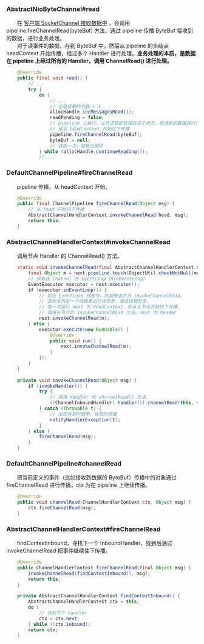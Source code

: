 ### AbstractNioByteChannel#read
　　在 [客户端 SocketChannel 接收数据中]() ，会调用 pipeline.fireChannelRead(byteBuf) 方法，通过 pipeline 传播 ByteBuf 接收到的数据，进行业务处理。<br />
　　对于读事件的数据，存到 ByteBuf 中，然后从 pipeline 的头结点 headContext 开始传播，经过多个 Handler 进行处理。**业务处理的本质，是数据在 pipeline 上经过所有的 Handler，调用 ChannelRead() 进行处理。**

```java
    @Override
    public final void read() {
        // ...
        try {
            do {
                // ...
                // 记录读取的次数 + 1
                allocHandle.incMessagesRead(1);
                readPending = false;
                // pipeline 上执行，业务逻辑的处理在这个地方，将读到的数据进行传递，同样
                // 是从 headContext 开始往下传播
                pipeline.fireChannelRead(byteBuf);
                byteBuf = null;
                // 读取一次，就跳出循环
            } while (allocHandle.continueReading());
            // ...
```

### DefaultChannelPipeline#fireChannelRead
　　pipeline 传播，从 headContext 开始。

```java
    @Override
    public final ChannelPipeline fireChannelRead(Object msg) {
        // 从 head 开始向下传播
        AbstractChannelHandlerContext.invokeChannelRead(head, msg);
        return this;
    }
```

### AbstractChannelHandlerContext#invokeChannelRead
　　调用节点 Handler 的 ChannelRead() 方法。

```java
    static void invokeChannelRead(final AbstractChannelHandlerContext next, Object msg) {
        final Object m = next.pipeline.touch(ObjectUtil.checkNotNull(msg, "msg"), next);
        // 获取该 Channel 的 EventLoop（NioEventLoop）
        EventExecutor executor = next.executor();
        if (executor.inEventLoop()) {
            // 如在 EventLoop 线程中，则调用该方法 invokeChannelRead，
            // 否则另外起一个线程来运行该任务，保证线程安全。
            // 第一次运行 next 为 HeadContext，即从头节点开始往下传播，
            // 调用头节点的 invokeChannelRead 方法，next 为 header
            next.invokeChannelRead(m);
        } else {
            executor.execute(new Runnable() {
                @Override
                public void run() {
                    next.invokeChannelRead(m);
                }
            });
        }
    }
    
    private void invokeChannelRead(Object msg) {
        if (invokeHandler()) {
            try {
                // 调用 Handler 的 channelRead() 方法
                ((ChannelInboundHandler) handler()).channelRead(this, msg);
            } catch (Throwable t) {
                // 出现异常时调用，异常的传播
                notifyHandlerException(t);
            }
        } else {
            fireChannelRead(msg);
        }
    }
```

### DefaultChannelPipeline#channelRead
　　把当前定义的事件（比如接收到数据的 ByteBuf）传播中的对象通过 fireChannelRead 进行传播，ctx 为在 pipeline 上继续传播。

```java
    @Override
    public void channelRead(ChannelHandlerContext ctx, Object msg) {
        ctx.fireChannelRead(msg);
    }
```

### AbstractChannelHandlerContext#fireChannelRead
　　findContextInbound，寻找下一个 InboundHandler，找到后通过 invokeChannelRead 把事件继续往下传播。

```java
    @Override
    public ChannelHandlerContext fireChannelRead(final Object msg) {
        invokeChannelRead(findContextInbound(), msg);
        return this;
    }
    
    private AbstractChannelHandlerContext findContextInbound() {
        AbstractChannelHandlerContext ctx = this;
        do {
            // 找到下个 handler
            ctx = ctx.next;
        } while (!ctx.inbound);
        return ctx;
    }
```